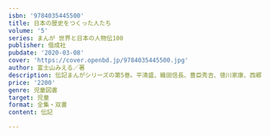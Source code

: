 ```yaml
---
isbn: '9784035445500'
title: 日本の歴史をつくった人たち
volume: '5'
series: まんが 世界と日本の人物伝100
publisher: 偕成社
pubdate: '2020-03-08'
cover: 'https://cover.openbd.jp/9784035445500.jpg'
author: 富士山みえる／著
description: 伝記まんがシリーズの第5巻。平清盛、織田信長、豊臣秀吉、徳川家康、西郷隆盛、篤姫など、日本の歴史をつくった10人を掲載。
price: '2200'
genre: 児童図書
target: 児童
format: 全集・双書
content: 伝記

---
```

